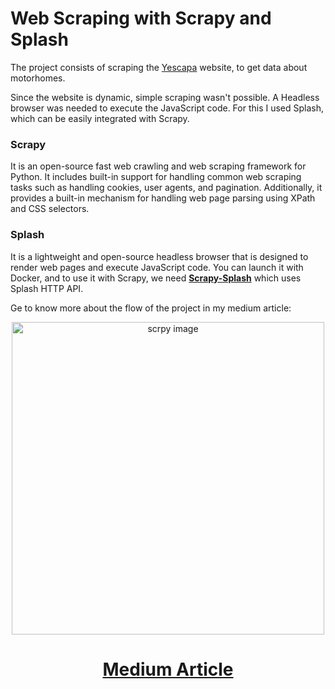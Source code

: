 # Web Scraping with Scrapy and Splash

The project consists of scraping the [Yescapa](https://www.yescapa.pt/) website, to get data about motorhomes.

Since the website is dynamic, simple scraping wasn't possible. A Headless browser was needed to execute the JavaScript code. For this I used Splash, which can be easily integrated with Scrapy.

### Scrapy

It is an open-source fast web crawling and web scraping framework for Python. It includes built-in support for handling common web scraping tasks such as handling cookies, user agents, and pagination. Additionally, it provides a built-in mechanism for handling web page parsing using XPath and CSS selectors.

### Splash

It is a lightweight and open-source headless browser that is designed to render web pages and execute JavaScript code. You can launch it with Docker, and to use it with Scrapy, we need  [**Scrapy-Splash**](https://pypi.org/project/scrapy-splash/)  which uses Splash HTTP API.

Ge to know more about the flow of the project in my medium article:
<p  align="center">
<img  width="500"  src="https://miro.medium.com/v2/resize:fit:1400/format:webp/1*Z02uV_be03OprLACopW2pQ.jpeg"  alt="scrpy image">
</p>
<h1 align="center"><a href="https://medium.com/@macrodrigues/web-scraping-with-scrapy-and-splash-3d5666ba78ff">Medium Article</a></h1>
